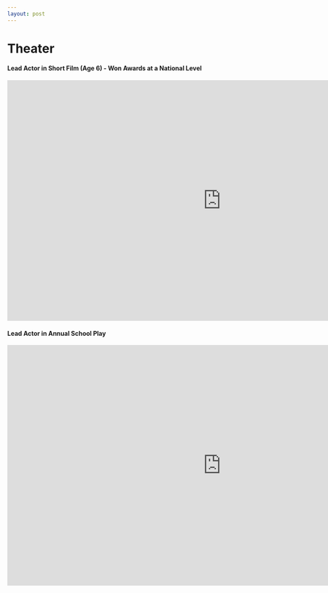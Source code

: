 ```yaml
---
layout: post
---
```

# Theater
#### Lead Actor in Short Film (Age 6) - Won Awards at a National Level

<iframe width="974" height="548" src="https://www.youtube.com/embed/S27k1HRtLXA" title="Adrishyam - The invisible strand. Short Film" frameborder="0" allow="accelerometer; autoplay; clipboard-write; encrypted-media; gyroscope; picture-in-picture" allowfullscreen></iframe>

#### Lead Actor in Annual School Play

<iframe width="974" height="548" src="https://www.youtube.com/embed/20WbuH8Yq6I" title="Adaptation of Namukku parkkan Munthiri Thoppukal (1986 Malayalam movie by Padmarajan)" frameborder="0" allow="accelerometer; autoplay; clipboard-write; encrypted-media; gyroscope; picture-in-picture" allowfullscreen></iframe>